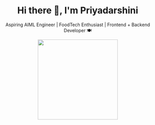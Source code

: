 <h1 align="center">Hi there 👋, I'm Priyadarshini</h1>
<p align="center">Aspiring AIML Engineer | FoodTech Enthusiast | Frontend + Backend Developer 🍽️</p>

<p align="center">
  <img src="[https://github.com/Priyadarshinip13/Priyadarshinip13/blob/main/doll.gif](https://media.giphy.com/media/v1.Y2lkPTc5MGI3NjExNm5qMmVjZ2RjeDJ3MnZmYmFiOW5ueGNmamRyaWFpajZxcWtzdHluYiZlcD12MV9naWZzX3NlYXJjaCZjdD1n/IPWXYMP4t2ODvzwOYk/giphy.gif)" width="250" />
</p>
